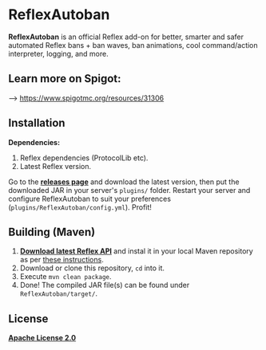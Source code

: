 # ReflexAutoban

**ReflexAutoban** is an official Reflex add-on for better, smarter and safer automated Reflex bans + ban waves, ban animations, cool command/action interpreter, logging, and more.


## Learn more on Spigot:

--> https://www.spigotmc.org/resources/31306


## Installation

**Dependencies:**

1. Reflex dependencies (ProtocolLib etc).
2. Latest Reflex version.

Go to the **[releases page](https://github.com/MeGysssTaa/ReflexAutoban/releases)** and download the latest version, then put the downloaded JAR in your server's `plugins/` folder. Restart your server and configure ReflexAutoban to suit your preferences (`plugins/ReflexAutoban/config.yml`). Profit!


## Building (Maven)

1. **[Download latest Reflex API](https://g.reflex.rip/api)** and instal it in your local Maven repository as per [these instructions](https://github.com/MeGysssTaa/ReflexIssueTracker/wiki/Reflex-API#maven).
2. Download or clone this repository, `cd` into it.
3. Execute `mvn clean package`.
4. Done! The compiled JAR file(s) can be found under `ReflexAutoban/target/`.


## License

**[Apache License 2.0](https://github.com/MeGysssTaa/ReflexAutoban/blob/master/LICENSE)**
